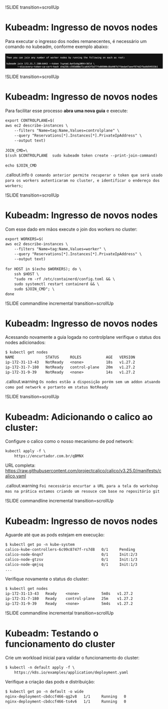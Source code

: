 !SLIDE transition=scrollUp

# Kubeadm: Ingresso de novos nodes

Para executar o ingresso dos nodes remanecentes, é necessário um comando no kubeadm, conforme exemplo abaixo:

![kubernetes](images/kubeadm-join.png)

!SLIDE transition=scrollUp

# Kubeadm: Ingresso de novos nodes

Para facilitar esse processo **abra uma nova guia** e execute:

	export CONTROLPLANE=$(
    aws ec2 describe-instances \
        --filters "Name=tag:Name,Values=controlplane" \
        --query "Reservations[*].Instances[*].PrivateIpAddress" \
		--output text)
		
	JOIN_CMD=\
	$(ssh $CONTROLPLANE  sudo kubeadm token create --print-join-command)

	echo $JOIN_CMD

.callout.info `O comando anterior permite recuperar o token que será usado para os workers autenticaram no cluster, e identificar o endereço dos workers;`


!SLIDE transition=scrollUp

# Kubeadm: Ingresso de novos nodes

Com esse dado em mãos execute o join dos workers no cluster:

	export WORKERS=$(
    aws ec2 describe-instances \
        --filters "Name=tag:Name,Values=worker" \
        --query "Reservations[*].Instances[*].PrivateIpAddress" \
		--output text)

	for HOST in $(echo $WORKERS); do \
    	ssh $HOST \
    	"sudo rm -rf /etc/containerd/config.toml && \
		sudo systemctl restart containerd && \
		sudo $JOIN_CMD"; \
    done

!SLIDE commandline incremental transition=scrollUp

# Kubeadm: Ingresso de novos nodes

Acessando novamente a guia logada no controlplane verifique o status dos nodes adicionados:

	$ kubectl get nodes
	NAME              STATUS     ROLES           AGE   VERSION
	ip-172-31-13-43   NotReady   <none>          18s   v1.27.2
	ip-172-31-7-180   NotReady   control-plane   20m   v1.27.2
	ip-172-31-9-39    NotReady   <none>          14s   v1.27.2

.callout.warning `Os nodes estão a disposição porém sem um addon atuando como pod network e portanto em status NotReady`

!SLIDE transition=scrollUp

# Kubeadm: Adicionando o calico ao cluster:

Configure o calico como o nosso mecanismo de pod network:

	kubectl apply -f \
		https://encurtador.com.br/qBMNX

URL completa:
https://raw.githubusercontent.com/projectcalico/calico/v3.25.0/manifests/calico.yaml

.callout.warning `Foi necessário encurtar a URL para a tela do workshop mas na prática estamos criando um resouce com base no repositório git`

!SLIDE commandline incremental transition=scrollUp

# Kubeadm: Ingresso de novos nodes

Aguarde até que as pods estejam em execução:

	$ kubectl get po -n kube-system
	calico-kube-controllers-6c99c8747f-rs7d8   0/1     Pending 
	calico-node-6nqn7                          0/1     Init:2/3
	calico-node-gtzsv                          0/1     Init:1/3
	calico-node-qmjsq                          0/1     Init:1/3
	...

Verifique novamente o status do cluster:

	$ kubectl get nodes
	ip-172-31-13-43   Ready    <none>          5m8s   v1.27.2
	ip-172-31-7-180   Ready    control-plane   25m    v1.27.2
	ip-172-31-9-39    Ready    <none>          5m4s   v1.27.2


!SLIDE commandline incremental transition=scrollUp

# Kubeadm: Testando o funcionamento do cluster

Crie um workload inicial para validar o funcionamento do cluster:

	$ kubectl -n default apply -f \
		https://k8s.io/examples/application/deployment.yaml

Verifique a criação das pods e distribuição:

	$ kubectl get po -n default -o wide
	nginx-deployment-cbdccf466-qg2v8   1/1     Running   0
	nginx-deployment-cbdccf466-ts4v6   1/1     Running   0